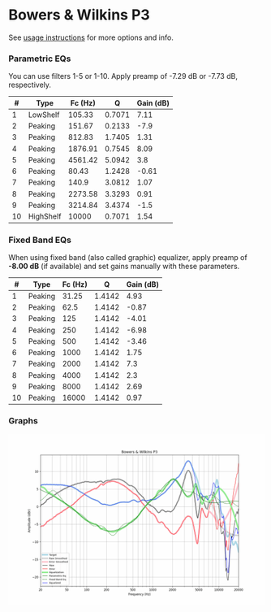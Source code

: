 # Bowers & Wilkins P3
See [usage instructions](https://github.com/jaakkopasanen/AutoEq#usage) for more options and info.

### Parametric EQs
You can use filters 1-5 or 1-10. Apply preamp of -7.29 dB or -7.73 dB, respectively.

|   # | Type      |   Fc (Hz) |      Q |   Gain (dB) |
|-----|-----------|-----------|--------|-------------|
|   1 | LowShelf  |    105.33 | 0.7071 |        7.11 |
|   2 | Peaking   |    151.67 | 0.2133 |       -7.9  |
|   3 | Peaking   |    812.83 | 1.7405 |        1.31 |
|   4 | Peaking   |   1876.91 | 0.7545 |        8.09 |
|   5 | Peaking   |   4561.42 | 5.0942 |        3.8  |
|   6 | Peaking   |     80.43 | 1.2428 |       -0.61 |
|   7 | Peaking   |    140.9  | 3.0812 |        1.07 |
|   8 | Peaking   |   2273.58 | 3.3293 |        0.91 |
|   9 | Peaking   |   3214.84 | 3.4374 |       -1.5  |
|  10 | HighShelf |  10000    | 0.7071 |        1.54 |

### Fixed Band EQs
When using fixed band (also called graphic) equalizer, apply preamp of **-8.00 dB** (if available) and set gains manually with these parameters.

|   # | Type    |   Fc (Hz) |      Q |   Gain (dB) |
|-----|---------|-----------|--------|-------------|
|   1 | Peaking |     31.25 | 1.4142 |        4.93 |
|   2 | Peaking |     62.5  | 1.4142 |       -0.87 |
|   3 | Peaking |    125    | 1.4142 |       -4.01 |
|   4 | Peaking |    250    | 1.4142 |       -6.98 |
|   5 | Peaking |    500    | 1.4142 |       -3.46 |
|   6 | Peaking |   1000    | 1.4142 |        1.75 |
|   7 | Peaking |   2000    | 1.4142 |        7.3  |
|   8 | Peaking |   4000    | 1.4142 |        2.3  |
|   9 | Peaking |   8000    | 1.4142 |        2.69 |
|  10 | Peaking |  16000    | 1.4142 |        0.97 |

### Graphs
![](./Bowers%20&%20Wilkins%20P3.png)
